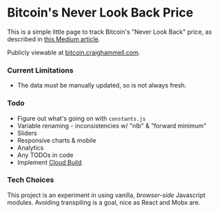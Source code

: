 # Bitcoin's Never Look Back Price

This is a simple little page to track Bitcoin's "Never Look Back" price, as
described in [this Medium article](https://medium.com/@cane.island/why-bitcoin-is-never-looking-back-f06ab333742e).

Publicly viewable at [bitcoin.craighammell.com](http://bitcoin.craighammell.com).

### Current Limitations

- The data must be manually updated, so is not always fresh.

### Todo

- Figure out what's going on with `constants.js`
- Variable renaming - inconsistencies w/ "nlb" & "forward minimum"
- Sliders
- Responsive charts & mobile
- Analytics
- Any TODOs in code
- Implement [Cloud Build](https://cloud.google.com/community/tutorials/automated-publishing-cloud-build)

### Tech Choices

This project is an experiment in using vanilla, *browser-side* Javascript
modules. Avoiding transpiling is a goal, nice as React and Mobx are.
